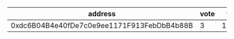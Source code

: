 address|vote|timestamp|signature
---|---|---|---
0xdc6B04B4e40fDe7c0e9ee1171F913FebDbB4b88B|3|1612271456|0x1077cf5dfa0754102e213109ccb069a24253916abebf1071272e94ec38e1762e4825ca3a22d7eea96cfa6e6630e1aead11b47f5027b4ce18c2f4fd664a3bff561c